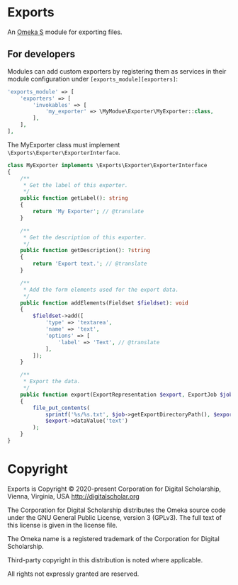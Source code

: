 # Exports

An [Omeka S](https://omeka.org/s/) module for exporting files.

## For developers

Modules can add custom exporters by registering them as services in their module
configuration under `[exports_module][exporters]`:

```php
'exports_module' => [
    'exporters' => [
        'invokables' => [
            'my_exporter' => \MyModue\Exporter\MyExporter::class,
        ],
    ],
],
```

The MyExporter class must implement `\Exports\Exporter\ExporterInterface`.

```php
class MyExporter implements \Exports\Exporter\ExporterInterface
{
    /**
     * Get the label of this exporter.
     */
    public function getLabel(): string
    {
        return 'My Exporter'; // @translate
    }

    /**
     * Get the description of this exporter.
     */
    public function getDescription(): ?string
    {
        return 'Export text.'; // @translate
    }

    /**
     * Add the form elements used for the export data.
     */
    public function addElements(Fieldset $fieldset): void
    {
        $fieldset->add([
            'type' => 'textarea',
            'name' => 'text',
            'options' => [
                'label' => 'Text', // @translate
            ],
        ]);
    }

    /**
     * Export the data.
     */
    public function export(ExportRepresentation $export, ExportJob $job): void
    {
        file_put_contents(
            sprintf('%s/%s.txt', $job->getExportDirectoryPath(), $export->name()),
            $export->dataValue('text')
        );
    }
}
```


# Copyright

Exports is Copyright © 2020-present Corporation for Digital Scholarship, Vienna,
Virginia, USA http://digitalscholar.org

The Corporation for Digital Scholarship distributes the Omeka source code under
the GNU General Public License, version 3 (GPLv3). The full text of this license
is given in the license file.

The Omeka name is a registered trademark of the Corporation for Digital Scholarship.

Third-party copyright in this distribution is noted where applicable.

All rights not expressly granted are reserved.
